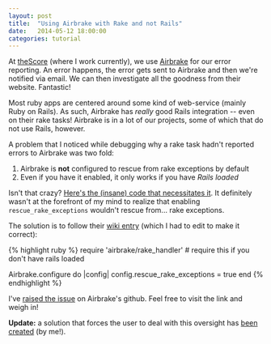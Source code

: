 ```yaml
---
layout: post
title:  "Using Airbrake with Rake and not Rails"
date:   2014-05-12 18:00:00
categories: tutorial
---
```


At [theScore](http://www.thescore.com) (where I work currently), we use [Airbrake](http://airbrake.io/) for our error reporting. An error happens, the error gets sent to Airbrake and then we're notified via email. We can then investigate all the goodness from their website. Fantastic!

Most ruby apps are centered around some kind of web-service (mainly Ruby on Rails). As such, Airbrake has *really* good Rails integration -- even on their rake tasks! Airbrake is in a lot of our projects, some of which that do not use Rails, however.

A problem that I noticed while debugging why a rake task hadn't reported errors to Airbrake was two fold:

1. Airbrake is **not** configured to rescue from rake exceptions by default
2. Even if you have it enabled, it only works if you have *Rails loaded*

Isn't that crazy? [Here's the (insane) code that necessitates it](https://github.com/airbrake/airbrake/blob/51bf71ba517e9dbb1adb26f52eb6fa73a2f21c86/lib/airbrake/railtie.rb#L9). It definitely wasn't at the forefront of my mind to realize that enabling `rescue_rake_exceptions` wouldn't rescue from... rake exceptions.

The solution is to follow their [wiki entry](https://github.com/airbrake/airbrake/wiki/Using-Airbrake-with-Rake) (which I had to edit to make it correct):

{% highlight ruby %}
require 'airbrake/rake_handler' # require this if you don't have rails loaded

Airbrake.configure do |config|
  config.rescue_rake_exceptions = true
end
{% endhighlight %}

I've [raised the issue](https://github.com/airbrake/airbrake/issues/292) on Airbrake's github. Feel free to visit the link and weigh in!

**Update:** a solution that forces the user to deal with this oversight has [been created](https://github.com/airbrake/airbrake/pull/294) (by me!).
